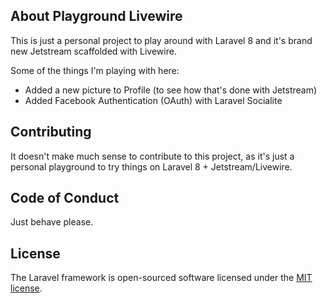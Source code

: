 ## About Playground Livewire

This is just a personal project to play around with Laravel 8 and it's brand new Jetstream scaffolded with Livewire.

Some of the things I'm playing with here:

- Added a new picture to Profile (to see how that's done with Jetstream)
- Added Facebook Authentication (OAuth) with Laravel Socialite



## Contributing

It doesn't make much sense to contribute to this project, as it's just a personal playground to try things on Laravel 8 + Jetstream/Livewire.

## Code of Conduct

Just behave please.

## License

The Laravel framework is open-sourced software licensed under the [MIT license](https://opensource.org/licenses/MIT).
